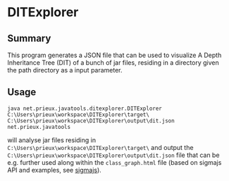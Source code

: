 DITExplorer
===========

Summary
-------

This program generates a JSON file that can be used to visualize A Depth
Inheritance Tree (DIT) of a bunch of jar files, residing in a directory
given the path directory as a input parameter.

Usage
-----

    java net.prieux.javatools.ditexplorer.DITExplorer C:\Users\prieux\workspace\DITExplorer\target\ C:\Users\prieux\workspace\DITExplorer\output\dit.json net.prieux.javatools
    
will analyse jar files residing in `C:\Users\prieux\workspace\DITExplorer\target\` and output the `C:\Users\prieux\workspace\DITExplorer\output\dit.json` file that can be e.g. further used along within the `class_graph.html` file (based on sigmajs API and examples, see [sigmajs](http://sigmajs.org/)).
 